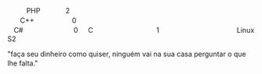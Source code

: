 
           
ㅤㅤㅤPHPㅤㅤㅤㅤ2        
ㅤㅤC++ㅤㅤㅤㅤㅤㅤ0 ㅤㅤ                            
ㅤC#ㅤㅤㅤㅤㅤㅤㅤㅤ0   ㅤ                     Cㅤㅤㅤㅤㅤㅤㅤㅤㅤㅤ1
ㅤㅤㅤㅤㅤㅤㅤㅤㅤㅤㅤㅤLinux S2  

"faça seu dinheiro como quiser, ninguém vai na sua casa perguntar o que lhe falta." 
  ㅤㅤㅤㅤㅤㅤㅤㅤㅤㅤㅤㅤㅤㅤㅤㅤㅤㅤㅤㅤㅤㅤㅤㅤㅤ              